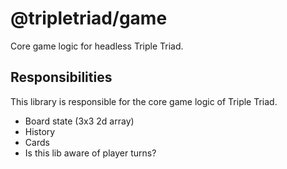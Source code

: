 # @tripletriad/game

Core game logic for headless Triple Triad.

## Responsibilities

This library is responsible for the core game logic of Triple Triad.

- Board state (3x3 2d array)
- History
- Cards
- Is this lib aware of player turns?
